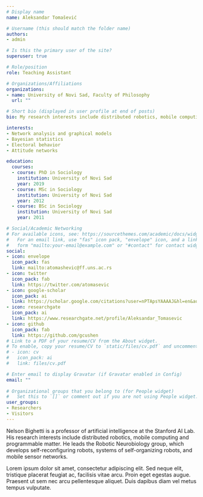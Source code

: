 ```yaml
---
# Display name
name: Aleksandar Tomašević

# Username (this should match the folder name)
authors:
- admin

# Is this the primary user of the site?
superuser: true

# Role/position
role: Teaching Assistant

# Organizations/Affiliations
organizations:
- name: University of Novi Sad, Faculty of Philosophy
  url: ""

# Short bio (displayed in user profile at end of posts)
bio: My research interests include distributed robotics, mobile computing and programmable matter.

interests:
- Network analysis and graphical models
- Bayesian statistics
- Electoral behavior
- Attitude networks

education:
  courses:
  - course: PhD in Sociology
    institution: University of Novi Sad
    year: 2019
  - course: MSc in Sociology
    institution: University of Novi Sad
    year: 2012
  - course: BSc in Sociology
    institution: University of Novi Sad
    year: 2011

# Social/Academic Networking
# For available icons, see: https://sourcethemes.com/academic/docs/widgets/#icons
#   For an email link, use "fas" icon pack, "envelope" icon, and a link in the
#   form "mailto:your-email@example.com" or "#contact" for contact widget.
social:
- icon: envelope
  icon_pack: fas
  link: mailto:atomashevic@ff.uns.ac.rs
- icon: twitter
  icon_pack: fab
  link: https://twitter.com/atomasevic
- icon: google-scholar
  icon_pack: ai
  link: https://scholar.google.com/citations?user=nPTApsYAAAAJ&hl=en&authuser=1
- icon: researchgate
  icon_pack: ai
  link: https://www.researchgate.net/profile/Aleksandar_Tomasevic
- icon: github
  icon_pack: fab
  link: https://github.com/gcushen
# Link to a PDF of your resume/CV from the About widget.
# To enable, copy your resume/CV to `static/files/cv.pdf` and uncomment the lines below.  
# - icon: cv
#   icon_pack: ai
#   link: files/cv.pdf

# Enter email to display Gravatar (if Gravatar enabled in Config)
email: ""
  
# Organizational groups that you belong to (for People widget)
#   Set this to `[]` or comment out if you are not using People widget.  
user_groups:
- Researchers
- Visitors
---
```


Nelson Bighetti is a professor of artificial intelligence at the Stanford AI Lab. His research interests include distributed robotics, mobile computing and programmable matter. He leads the Robotic Neurobiology group, which develops self-reconfiguring robots, systems of self-organizing robots, and mobile sensor networks.

Lorem ipsum dolor sit amet, consectetur adipiscing elit. Sed neque elit, tristique placerat feugiat ac, facilisis vitae arcu. Proin eget egestas augue. Praesent ut sem nec arcu pellentesque aliquet. Duis dapibus diam vel metus tempus vulputate. 
